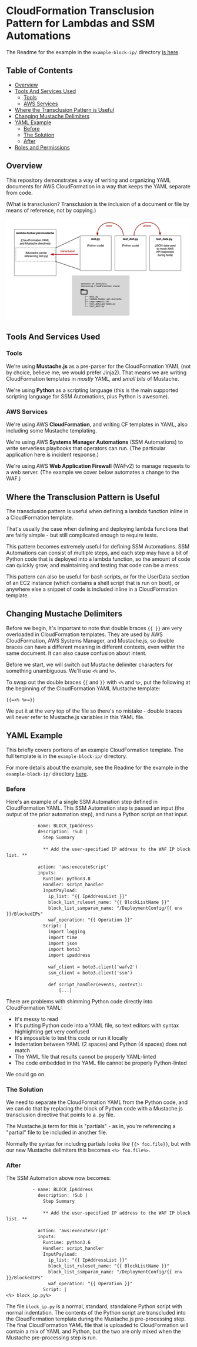 # CloudFormation Transclusion Pattern for Lambdas and SSM Automations

The Readme for the example in the `example-block-ip/` directory
[is here](example-block-ip/Readme.md).

## Table of Contents

* [Overview](#overview)
* [Tools And Services Used](#tools-and-services-used)
  * [Tools](#tools)
  * [AWS Services](#aws-services)
* [Where the Transclusion Pattern is Useful](#where-the-transclusion-pattern-is-useful)
* [Changing Mustache Delimiters](#changing-mustache-delimiters)
* [YAML Example](#yaml-example)
  * [Before](#before)
  * [The Solution](#the-solution)
  * [After](#after)
* [Roles and Permissions](#roles-and-permissions)

## Overview

This repository demonstrates a way of writing and organizing
YAML documents for AWS CloudFormation in a way that keeps
the YAML separate from code.

(What is transclusion? Transclusion is the inclusion of a document
or file by means of reference, not by copying.)

![Transclusion pattern illustration](transclusion.png)

## Tools And Services Used

### Tools

We're using **Mustache.js** as a pre-parser for the CloudFormation YAML (not by choice, believe me, we would prefer Jinja2).
That means we are writing CloudFormation templates in _mostly_ YAML, and _small bits_ of Mustache.

We're using **Python** as a scripting language (this is the main supported scripting language
for SSM Automations, plus Python is awesome).

### AWS Services

We're using AWS **CloudFormation**, and writing CF templates in YAML, also including some Mustache templating.

We're using AWS **Systems Manager Automations** (SSM Automations) to write serverless playbooks that operators
can run. (The particular application here is incident response.)

We're using AWS **Web Application Firewall** (WAFv2) to manage requests to a web server.
(The example we cover below automates a change to the WAF.)

## Where the Transclusion Pattern is Useful

The transclusion pattern is useful when defining a lambda function
inline in a CloudFormation template.

That's usually the case when defining and deploying lambda functions
that are fairly simple - but still complicated enough to require tests.

This pattern becomes extremely useful for defining SSM Automations.
SSM Automations can consist of multiple steps, and each step may have a bit
of Python code that is deployed into a lambda function, so the amount of
code can quickly grow, and maintaining and testing that code can be a mess.

This pattern can also be useful for bash scripts, or for the UserData section of an
EC2 instance (which contains a shell script that is run on boot), or anywhere
else a snippet of code is included inline in a CloudFormation template.

## Changing Mustache Delimiters

Before we begin, it's important to note that double braces `{{ }}` are very overloaded
in CloudFormation templates. They are used by AWS CloudFormation, AWS Systems Manager,
and Mustache.js, so double braces can have a different meaning in different contexts,
even within the same document. It can also cause confusion about intent.

Before we start, we will switch out Mustache delimiter characters for something
unambiguous. We'll use `<%` and `%>`.

To swap out the double braces `{{` and `}}` with `<%` and `%>`,
put the following at the beginning of the CloudFormation YAML Mustache template:

```
{{=<% %>=}}
```

We put it at the very top of the file so there's no mistake - double braces
will never refer to Mustache.js variables in this YAML file.

## YAML Example

This briefly covers portions of an example CloudFormation template.
The full template is in the `example-block-ip/` directory.

For more details about the example, see the Readme for the example in the `example-block-ip/` directory
[here](example-block-ip/Readme.md).

### Before

Here's an example of a single SSM Automation step defined in CloudFormation YAML.
This SSM Automation step is passed an input (the output of the prior automation step),
and runs a Python script on that input.

```
          - name: BLOCK_IpAddress
            description: !Sub |
              Step Summary

              ** Add the user-specified IP address to the WAF IP block list. **

            action: 'aws:executeScript'
            inputs:
              Runtime: python3.8
              Handler: script_handler
              InputPayload:
                ip_list: "{{ IpAddressList }}"
                block_list_ruleset_name: "{{ BlockListName }}"
                block_list_ssmparam_name: "/DeploymentConfig/{{ env }}/BlockedIPs"
                waf_operation: "{{ Operation }}"
              Script: |
                import logging
                import time
                import json
                import boto3
                import ipaddress
                
                waf_client = boto3.client('wafv2')
                ssm_client = boto3.client('ssm')
                
                def script_handler(events, context):
                    [...]
```

There are problems with shimming Python code directly into CloudFormation YAML:

* It's messy to read
* It's putting Python code into a YAML file, so text editors with syntax highlighting get very confused
* It's impossible to test this code or run it locally
* Indentation between YAML (2 spaces) and Python (4 spaces) does not match
* The YAML file that results cannot be properly YAML-linted
* The code embedded in the YAML file cannot be properly Python-linted

We could go on.

### The Solution

We need to separate the CloudFormation YAML from the Python code, and we can
do that by replacing the block of Python code with a Mustache.js transclusion
directive that points to a .py file.

The Mustache.js term for this is "partials" - as in, you're referencing
a "partial" file to be included in another file.

Normally the syntax for including partials looks like `{{> foo.file}}`,
but with our new Mustache delimiters this becomes `<%> foo.file%>`.

### After

The SSM Automation above now becomes:

```
          - name: BLOCK_IpAddress
            description: !Sub |
              Step Summary

              ** Add the user-specified IP address to the WAF IP block list. **

            action: 'aws:executeScript'
            inputs:
              Runtime: python3.6
              Handler: script_handler
              InputPayload:
                ip_list: "{{ IpAddressList }}"
                block_list_ruleset_name: "{{ BlockListName }}"
                block_list_ssmparam_name: "/DeploymentConfig/{{ env }}/BlockedIPs"
                waf_operation: "{{ Operation }}"
              Script: |
<%> block_ip.py%>
```

The file `block_ip.py` is a normal, standard, standalone Python script
with normal indentation. The contents of the Python script are transcluded
into the CloudFormation template during the Mustache.js pre-processing step.
The final CloudFormation YAML file that is uploaded to CloudFormation will
contain a mix of YAML and Python, but the two are only mixed when the
Mustache pre-processing step is run.
